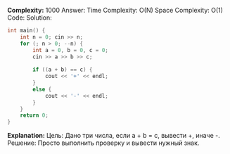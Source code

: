 **Complexity:** 1000
Answer:
	Time Complexity: O(N)
	Space Complexity: O(1)
Code:
Solution:
```cpp
int main() {  
    int n = 0; cin >> n;  
    for (; n > 0; --n) {  
        int a = 0, b = 0, c = 0;  
        cin >> a >> b >> c;  
  
        if ((a + b) == c) {  
            cout << '+' << endl;  
        }  
        else {  
            cout << '-' << endl;  
        }  
    }  
    return 0;  
}
```
**Explanation:**
	Цель: Дано три числа, если a + b = c, вывести +, иначе -.
	Решение: Просто выполнить проверку и вывести нужный знак.